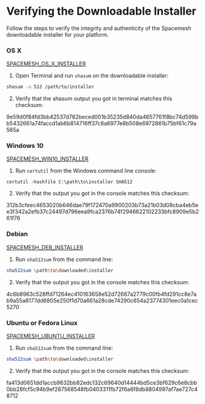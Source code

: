 # Verifying the Downloadable Installer

Follow the steps to verify the integrity and authenticity of the Spacemesh downloadable installer for your platform.

### OS X
[SPACEMESH_OS_X_INSTALLER](https://s3.amazonaws.com/app-binaries.spacemesh.io/Spacemesh+Wallet-0.0.1.dmg)

1. Open Terminal and run `shasum` on the downloadable installer:

```bash
shasum -a 512 /path/to/installer
```

2. Verify that the shasum output you got in terminal matches this checksum:

<span>
9e59d0f84fd3bb42537d782beced001b35235d840da4657761f8bc74d599bb5432661a74faccd1ab6b814716ff37c8a6977e8b508e6972861b75bf61c79a565a
</span>

### Windows 10
[SPACEMESH_WIN10_INSTALLER](https://s3.amazonaws.com/app-binaries.spacemesh.io/Spacemesh+Wallet+Setup+0.0.1.exe)

1. Run `certutil` from the Windows command line console:
```shell
certutil -hashfile C:\path\to\installer SHA512
```

2. Verify that the output you got in the console matches this checksum:

<span>
312b3cfeec4653020b646dae79f172470a9900203b73a21b03d08cba4eb5ee3f342a2efb37c24497d796eea9fca2376b74f2946622102233bfc8909e5b261f76
</span>

### Debian

[SPACEMESH_DEB_INSTALLER](https://s3.amazonaws.com/app-binaries.spacemesh.io/smapp_0.0.1_amd64.deb)

1. Run `sha512sum` from the command line:

```bash
sha512sum \path\to\downloaded\installer
```

2. Verify that the output you got in the console matches this checksum:

<span>
4c6b8963c528ffd71264ec410163658e52d72667a2779c00fb4fd291cc8e7ab9a55a8177dd6805e250f1d70a661a28cde74290c654a23774301eec0a1cec5270
</span>

### Ubuntu or Fedora Linux

[SPACEMESH_UBUNTU_INSTALLER](https://s3.amazonaws.com/app-binaries.spacemesh.io/Spacemesh+Wallet+0.0.1.AppImage)

1. Run `sha512sum` from the command line:

```bash
sha512sum \path\to\downloaded\installer
```

2. Verify that the output you got in the console matches this checksum:

<span>
fa413d0651dd1accb9632bb82edc132c69640d14444bd5ce3bf629c6e6cbb0bb28fcf5c94b9ef287568548fb0403311fb72f6a6f8db8804997af7ae727c48712
</span>
